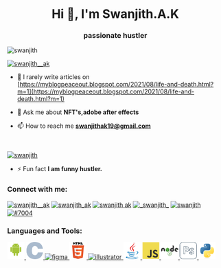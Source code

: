 <h1 align="center">Hi 👋, I'm Swanjith.A.K</h1>
<h3 align="center">passionate hustler</h3>

<p align="left"> <img src="https://komarev.com/ghpvc/?username=swanjith&label=Profile%20views&color=0e75b6&style=flat" alt="swanjith" /> </p>



<p align="left"> <a href="https://twitter.com/swanjith__ak" target="blank"><img src="https://img.shields.io/twitter/follow/swanjith__ak?logo=twitter&style=for-the-badge" alt="swanjith__ak" /></a> </p>

- 📝 I rarely write articles on [https://myblogpeaceout.blogspot.com/2021/08/life-and-death.html?m=1](https://myblogpeaceout.blogspot.com/2021/08/life-and-death.html?m=1)

- 💬 Ask me about **NFT's,adobe after effects**

- 📫 How to reach me **swanjithak19@gmail.com**

<br>
<p align="left"> <a href="https://github.com/ryo-ma/github-profile-trophy"><img src="https://github-profile-trophy.vercel.app/?username=swanjith" alt="swanjith" /></a> </p>


- ⚡ Fun fact **I am funny hustler.**

<h3 align="left">Connect with me:</h3>
<p align="left">
<a href="https://twitter.com/swanjith__ak" target="blank"><img align="center" src="https://raw.githubusercontent.com/rahuldkjain/github-profile-readme-generator/master/src/images/icons/Social/twitter.svg" alt="swanjith__ak" height="30" width="40" /></a>
<a href="https://linkedin.com/in/swanjith_ak" target="blank"><img align="center" src="https://raw.githubusercontent.com/rahuldkjain/github-profile-readme-generator/master/src/images/icons/Social/linked-in-alt.svg" alt="swanjith_ak" height="30" width="40" /></a>
<a href="https://fb.com/swanjith ak" target="blank"><img align="center" src="https://raw.githubusercontent.com/rahuldkjain/github-profile-readme-generator/master/src/images/icons/Social/facebook.svg" alt="swanjith ak" height="30" width="40" /></a>
<a href="https://instagram.com/_swanjith_" target="blank"><img align="center" src="https://raw.githubusercontent.com/rahuldkjain/github-profile-readme-generator/master/src/images/icons/Social/instagram.svg" alt="_swanjith_" height="30" width="40" /></a>
<a href="https://www.youtube.com/c/swanjith" target="blank"><img align="center" src="https://raw.githubusercontent.com/rahuldkjain/github-profile-readme-generator/master/src/images/icons/Social/youtube.svg" alt="swanjith" height="30" width="40" /></a>
<a href="https://discord.gg/#7004" target="blank"><img align="center" src="https://raw.githubusercontent.com/rahuldkjain/github-profile-readme-generator/master/src/images/icons/Social/discord.svg" alt="#7004" height="30" width="40" /></a>
</p>

<h3 align="left">Languages and Tools:</h3>
<p align="left"> <a href="https://developer.android.com" target="_blank" rel="noreferrer"> <img src="https://raw.githubusercontent.com/devicons/devicon/master/icons/android/android-original-wordmark.svg" alt="android" width="40" height="40"/> </a> <a href="https://www.cprogramming.com/" target="_blank" rel="noreferrer"> <img src="https://raw.githubusercontent.com/devicons/devicon/master/icons/c/c-original.svg" alt="c" width="40" height="40"/> </a> <a href="https://www.figma.com/" target="_blank" rel="noreferrer"> <img src="https://www.vectorlogo.zone/logos/figma/figma-icon.svg" alt="figma" width="40" height="40"/> </a> <a href="https://www.w3.org/html/" target="_blank" rel="noreferrer"> <img src="https://raw.githubusercontent.com/devicons/devicon/master/icons/html5/html5-original-wordmark.svg" alt="html5" width="40" height="40"/> </a> <a href="https://www.adobe.com/in/products/illustrator.html" target="_blank" rel="noreferrer"> <img src="https://www.vectorlogo.zone/logos/adobe_illustrator/adobe_illustrator-icon.svg" alt="illustrator" width="40" height="40"/> </a> <a href="https://www.java.com" target="_blank" rel="noreferrer"> <img src="https://raw.githubusercontent.com/devicons/devicon/master/icons/java/java-original.svg" alt="java" width="40" height="40"/> </a> <a href="https://developer.mozilla.org/en-US/docs/Web/JavaScript" target="_blank" rel="noreferrer"> <img src="https://raw.githubusercontent.com/devicons/devicon/master/icons/javascript/javascript-original.svg" alt="javascript" width="40" height="40"/> </a> <a href="https://nodejs.org" target="_blank" rel="noreferrer"> <img src="https://raw.githubusercontent.com/devicons/devicon/master/icons/nodejs/nodejs-original-wordmark.svg" alt="nodejs" width="40" height="40"/> </a> <a href="https://www.photoshop.com/en" target="_blank" rel="noreferrer"> <img src="https://raw.githubusercontent.com/devicons/devicon/master/icons/photoshop/photoshop-line.svg" alt="photoshop" width="40" height="40"/> </a> <a href="https://www.python.org" target="_blank" rel="noreferrer"> <img src="https://raw.githubusercontent.com/devicons/devicon/master/icons/python/python-original.svg" alt="python" width="40" height="40"/> </a> </p>


